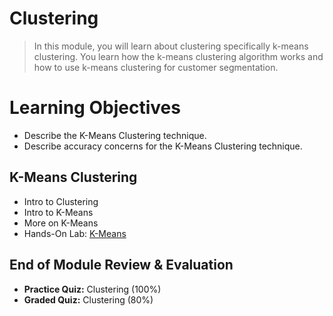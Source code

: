 # Clustering
> In this module, you will learn about clustering specifically k-means clustering. You learn how the k-means clustering algorithm works and how to use k-means clustering for customer segmentation.
# Learning Objectives
- Describe the K-Means Clustering technique.
- Describe accuracy concerns for the K-Means Clustering technique.
## K-Means Clustering
- Intro to Clustering
- Intro to K-Means
- More on K-Means
- Hands-On Lab: [K-Means](https://github.com/KailaniBailey/IBM-Data-Science-Professional-Certificate/blob/main/09.%20Machine%20Learning%20with%20Python/Week%205%3A%20Clustering/ML0101EN-Clus-K-Means-Customer-Seg.ipynb)
## End of Module Review & Evaluation
- **Practice Quiz:** Clustering (100%)
- **Graded Quiz:** Clustering (80%)
